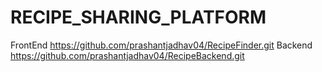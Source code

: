 # RECIPE_SHARING_PLATFORM
FrontEnd https://github.com/prashantjadhav04/RecipeFinder.git
Backend https://github.com/prashantjadhav04/RecipeBackend.git
